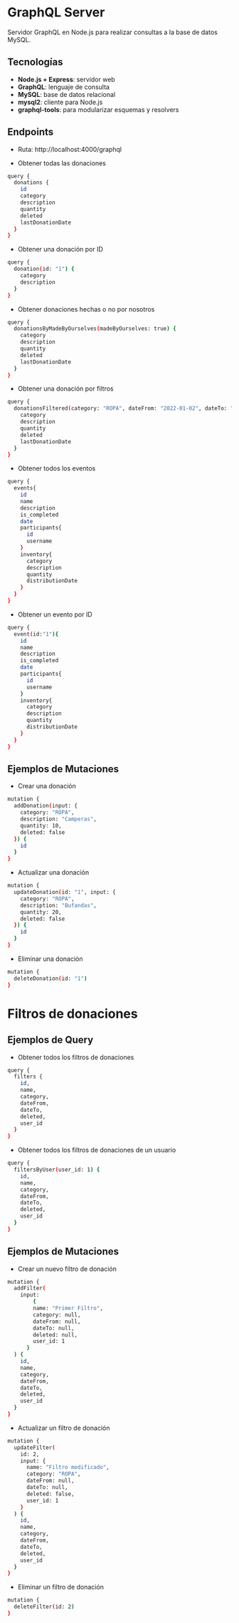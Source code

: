 # GraphQL Server

Servidor GraphQL en Node.js para realizar consultas a la base de datos MySQL.

## Tecnologías

- **Node.js + Express**: servidor web
- **GraphQL**: lenguaje de consulta
- **MySQL**: base de datos relacional
- **mysql2**: cliente para Node.js
- **graphql-tools**: para modularizar esquemas y resolvers

## Endpoints

- Ruta: http://localhost:4000/graphql

* Obtener todas las donaciones

```bash
query {
  donations {
    id
    category
    description
    quantity
    deleted
    lastDonationDate
  }
}
```

* Obtener una donación por ID

```bash
query {
  donation(id: "1") {
    category
    description
  }
}
```

* Obtener donaciones hechas o no por nosotros

```bash
query {
  donationsByMadeByOurselves(madeByOurselves: true) {
    category
    description
    quantity
    deleted
    lastDonationDate
  }
}
```

* Obtener una donación por filtros
```bash
query {
  donationsFiltered(category: "ROPA", dateFrom: "2022-01-02", dateTo: "2022-01-10", deleted: false, madeByOurselves: true) {
    category
    description
    quantity
    deleted
    lastDonationDate
  }
}
```


* Obtener todos los eventos

```bash
query {
  events{
    id
    name
    description
    is_completed
    date
    participants{
      id
      username
    }
    inventory{
      category
      description
      quantity
      distributionDate
    }
  }
}
```

* Obtener un evento por ID

```bash
query {
  event(id:"1"){
    id
    name
    description
    is_completed
    date
    participants{
      id
      username
    }
    inventory{
      category
      description
      quantity
      distributionDate
    }
  }
}
```

## Ejemplos de Mutaciones

* Crear una donación

```bash
mutation {
  addDonation(input: {
    category: "ROPA",
    description: "Camperas",
    quantity: 10,
    deleted: false
  }) {
    id
  }
}
```

* Actualizar una donación

```bash
mutation {
  updateDonation(id: "1", input: {
    category: "ROPA",
    description: "Bufandas",
    quantity: 20,
    deleted: false
  }) {
    id
  }
}
```

* Eliminar una donación

```bash
mutation {
  deleteDonation(id: "1")
}
```

# Filtros de donaciones

## Ejemplos de Query

* Obtener todos los filtros de donaciones

```bash
query {
  filters {
    id,
    name,
    category,
    dateFrom,
    dateTo,
    deleted,
    user_id
  }
}
```

* Obtener todos los filtros de donaciones de un usuario

```bash
query {
  filtersByUser(user_id: 1) {
    id,
    name,
    category,
    dateFrom,
    dateTo,
    deleted,
    user_id
  }
}
```

## Ejemplos de Mutaciones

* Crear un nuevo filtro de donación

```bash
mutation {
  addFilter(
    input: 
    	{ 
        name: "Primer Filtro",
        category: null,
        dateFrom: null,
        dateTo: null,
        deleted: null,
        user_id: 1
      }
  ) {
    id,
    name,
    category,
    dateFrom,
    dateTo,
    deleted,
    user_id
  }
}
```

* Actualizar un filtro de donación

```bash
mutation {
  updateFilter(
    id: 2,
    input: {
      name: "Filtro modificado",
      category: "ROPA",
      dateFrom: null,
      dateTo: null,
      deleted: false,
      user_id: 1
    }
  ) {
    id,
    name,
    category,
    dateFrom,
    dateTo,
    deleted,
    user_id
  }
}
```

* Eliminar un filtro de donación

```bash
mutation {
  deleteFilter(id: 2)
}
```